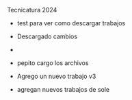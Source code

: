 Tecnicatura 2024
- test para ver como descargar trabajos

- Descargado cambios
- 
- pepito cargo los archivos
- Agrego un nuevo trabajo v3
- agregan nuevos trabajos de sole
